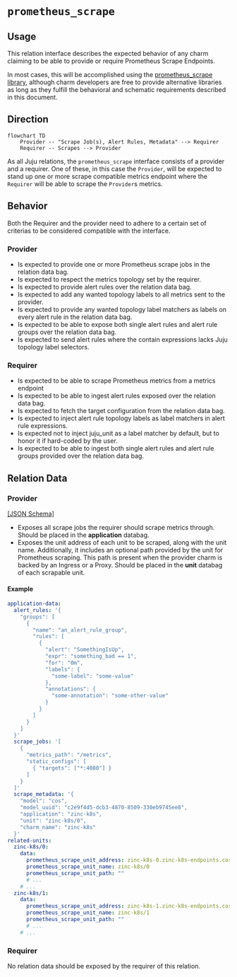 # `prometheus_scrape`

## Usage

This relation interface describes the expected behavior of any charm claiming to be able to provide or require Prometheus Scrape Endpoints.

In most cases, this will be accomplished using the [prometheus_scrape library](https://charmhub.io/prometheus-k8s/libraries/prometheus_scrape), although charm developers are free to provide alternative libraries as long as they fulfill the behavioral and schematic requirements described in this document.

## Direction

```mermaid
flowchart TD
    Provider -- "Scrape Job(s), Alert Rules, Metadata" --> Requirer
    Requirer -- Scrapes --> Provider
```

As all Juju relations, the `prometheus_scrape` interface consists of a provider and a requirer. One of these, in this case the `Provider`, will be expected to stand up one or more scrape compatible metrics endpoint where the `Requirer` will be able to scrape the `Provider`s metrics.

## Behavior

Both the Requirer and the provider need to adhere to a certain set of criterias to be considered compatible with the interface.

### Provider

- Is expected to provide one or more Prometheus scrape jobs in the relation data bag.
- Is expected to respect the metrics topology set by the requirer.
- Is expected to provide alert rules over the relation data bag.
- Is expected to add any wanted topology labels to all metrics sent to the provider.
- Is expected to provide any wanted topology label matchers as labels on every alert rule in the relation data bag.
- Is expected to be able to expose both single alert rules and alert rule groups over the relation data bag.
- Is expected to send alert rules where the contain expressions lacks Juju topology label selectors.

### Requirer
- Is expected to be able to scrape Prometheus metrics from a metrics endpoint
- Is expected to be able to ingest alert rules exposed over the relation data bag.
- Is expected to fetch the target configuration from the relation data bag.
- Is expected to inject alert rule topology labels as label matchers in alert rule expressions.
- Is expected not to inject juju_unit as a label matcher by default, but to honor it if hard-coded by the user.
- Is expected to be able to ingest both single alert rules and alert rule groups provided over the relation data bag.

## Relation Data

### Provider

[\[JSON Schema\]](./schemas/provider.json)

- Exposes all scrape jobs the requirer should scrape metrics through. Should be placed in the **application** databag.
- Exposes the unit address of each unit to be scraped, along with the unit name. Additionally, it includes an optional path provided by the unit for Prometheus scraping. This path is present when the provider charm is backed by an Ingress or a Proxy. Should be placed in the **unit** databag of each scrapable unit.

#### Example


```yaml
application-data:
  alert_rules: '{
    "groups": [
      {
        "name": "an_alert_rule_group",
        "rules": [
          {
            "alert": "SomethingIsUp",
            "expr": "something_bad == 1",
            "for": "0m",
            "labels": {
              "some-label": "some-value"
            },
            "annotations": {
              "some-annotation": "some-other-value"
            }
          }
        ]
      }
    ]
  }'
  scrape_jobs: '[
    {
      "metrics_path": "/metrics", 
      "static_configs": [
        { "targets": ["*:4080"] }
      ]
    }
  ]'
  scrape_metadata: '{
    "model": "cos",
    "model_uuid": "c2e9f4d5-dcb3-4870-8509-330eb9745ee8",
    "application": "zinc-k8s",
    "unit": "zinc-k8s/0",
    "charm_name": "zinc-k8s"
  }'
related-units:
  zinc-k8s/0:
    data:
      prometheus_scrape_unit_address: zinc-k8s-0.zinc-k8s-endpoints.cos.svc.cluster.local
      prometheus_scrape_unit_name: zinc-k8s/0
      prometheus_scrape_unit_path: ""
      # ...
    # ...
  zinc-k8s/1:
    data:
      prometheus_scrape_unit_address: zinc-k8s-1.zinc-k8s-endpoints.cos.svc.cluster.local
      prometheus_scrape_unit_name: zinc-k8s/1
      prometheus_scrape_unit_path: ""
      # ...
    # ...
```

### Requirer

No relation data should be exposed by the requirer of this relation.
